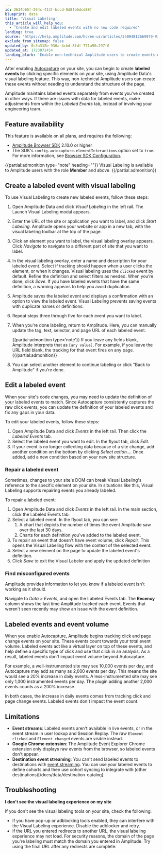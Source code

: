 ```yaml
---
id: 2634b65f-264c-413f-bccd-8d8fb5dcd88f
blueprint: data
title: 'Visual Labeling'
this_article_will_help_you:
  - 'Create and edit labeled events with no new code required'
landing: true
source: 'https://help.amplitude.com/hc/en-us/articles/24094812669979-Visual-Labeling-Quickly-create-no-code-events-from-your-site-s-existing-elements'
exclude_from_sitemap: false
updated_by: 0c3a318b-936a-4cbd-8fdf-771a90c297f0
updated_at: 1723072454
landing_blurb: 'Enable non-technical Amplitude users to create events with Visual Labeling.'
---
```

After enabling [Autocapture](/docs/data/autocapture) on your site, you can begin to create **labeled events** by clicking specific elements on your site, using Amplitude Data's visual labeling feature. This way, non-technical Amplitude users can create these events without needing to understand the structure of the page.

Amplitude maintains labeled events separately from events you've created in other ways. If there are issues with data for labeled events, make adjustments from within the _Labeled Events_ tab, instead of involving your engineering team.

## Feature availability
This feature is available on all plans, and requires the following:

* [Amplitude Browser SDK](/docs/sdks/analytics/browser/browser-sdk-2) 2.10.0 or higher
* The SDK's `config.autocapture.elementInteractions` option set to `true`. For more information, see [Browser SDK Configuration](/docs/sdks/analytics/browser/browser-sdk-2#configure-the-sdk).

{{partial:admonition type="note" heading=""}}
Visual Labeling is available to Amplitude users with the role **Member** and above.
{{/partial:admonition}}

## Create a labeled event with visual labeling

To use Visual Labeling to create new labeled events, follow these steps:

1. Open Amplitude Data and click *Visual Labeling* in the left rail. The Launch Visual Labeling modal appears.
2. Enter the URL of the site or application you want to label, and click *Start Labeling*. Amplitude opens your website or app in a new tab, with the visual labeling toolbar at the top of the page.
3. Click an element you want to label, the visual labeling overlay appears. Click *Navigate* to navigate to a different part of site that you want to label.
4. In the visual labeling overlay, enter a name and description for your labeled event. Select if tracking should happen when a user clicks the element, or when it changes. Visual labeling uses the `clicked` event by default. Refine the definition and select filters as needed. When you're done, click *Save*. If you have labeled events that have the same definition, a warning appears to help you avoid duplication.
5. Amplitude saves the labeled event and displays a confirmation with an option to view the labeled event. Visual Labeling prevents saving events with duplicate names or definitions.
6. Repeat steps three through five for each event you want to label.
7. When you're done labeling, return to Amplitude. Here, you can manually update the tag, text, selector, and page URL of each labeled event.

    {{partial:admonition type='note'}}
    If you leave any fields blank, Amplitude interprets that as `[any value]`. For example, if you leave the URL field blank, the tracking for that event fires on any page.
    {{/partial:admonition}}

8. You can select another element to continue labeling or click "Back to Amplitude" if you're done.

## Edit a labeled event

When your site's code changes, you may need to update the definition of your labeled events to match. Since Autocapture consistently captures the raw click events, you can update the definition of your labeled events and fix any gaps in your data.

To edit your labeled events, follow these steps:

1. Open Amplitude Data and click *Events* in the left rail. Then click the *Labeled Events* tab.
2. Select the labeled event you want to edit. In the flyout tab, click *Edit*.
3. If your event is no longer collecting data because of a site change, add another condition on the bottom by clicking *Select action...*. Once added, add a new condition based on your new site structure.

### Repair a labeled event

Sometimes, changes to your site's DOM can break Visual Labeling's reference to the specific element on your site. In situations like this, Visual Labeling supports repairing events you already labeled.

To repair a labeled event:

1. Open Amplitude Data and click *Events* in the left rail. In the main section, click the Labeled Events tab.
2. Select a labeled event. In the flyout tab, you can see:
   1. A chart that depicts the number of times the event Amplitude saw over the last 30 days.
   2. Charts for each definition you've added to the labeled event.
3. To repair an event that doesn't have event volume, click *Repair*. This opens the Visual Labeling flow with the context of the selected event. 
4. Select a new element on the page to update the labeled event's definition.
5. Click *Save* to exit the Visual Labeler and apply the updated definition

### Find misconfigured events

Amplitude provides information to let you know if a labeled event isn't working as it should.

Navigate to *Data > Events*, and open the Labeled Events tab. The **Recency** column shows the last time Amplitude tracked each event. Events that weren't seen recently may show an issue with the event definition.

## Labeled events and event volume

When you enable Autocapture, Amplitude begins tracking click and page change events on your site. These events count towards your total event volume. Labeled events act like a virtual layer on top of these events, and help define a specific type of click and use that click in an analysis. As a result, labeled events don't impact event volume beyond Autocapture.

For example, a well-instrumented site may see 10,000 events per day, and Autocapture may add as many as 2,000 events per day. This means the site would see a 20% increase in daily events. A less-instrumented site may see only 1,000 instrumented events per day. The plugin adding another 2,000 events counts as a 200% increase.

In both cases, the increase in daily events comes from tracking click and page change events. Labeled events don't impact the event count.

## Limitations

* **Event streams**: Labeled events aren't available in live events, or in the event stream in user lookup and Session Replay. The raw `Element clicked` and `Element changed` events are visible instead.
* **Google Chrome extension**: The Amplitude Event Explorer Chrome extension only displays raw events from the browser, so labeled events don't appear.
* **Destination event streaming**: You can't send labeled events to destinations with [event streaming](/docs/data/destination-event-streaming-overview). You can use your labeled events to define cohorts and then use cohort syncing to integrate with (other destinations)[/docs/data/destination-catalog].

## Troubleshooting

**I don't see the visual labeling experience on my site**

If you don't see the visual labeling tools on your site, check the following:

* If you have pop-up or adblocking tools enabled, they can interfere with the Visual Labeling experience. Disable the adblocker and retry.
* If the URL you entered redirects to another URL, the visual labeling experience may not load. For security reasons, the domain of the page you're labeling must match the domain you entered in Amplitude. Try using the final URL after any redirects are complete.
